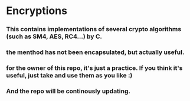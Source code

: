 # Encryptions
### This contains implementations of several crypto algorithms (such as SM4, AES, RC4...)  by C.
### the menthod has not been  encapsulated, but actually useful.
### for the owner of this repo, it's just a practice. If you think it's useful, just take and use them as you like :)
### And the repo will be continously updating.
